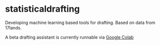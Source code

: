 # statisticaldrafting
Developing machine learning based tools for drafting. Based on data from 17lands. 

A beta drafting assistant is currently runnable via [Google Colab](https://colab.research.google.com/drive/1jIfJjj_4UzBI_W1fWOnk4fax7z8Ruu1X?usp=sharing)
